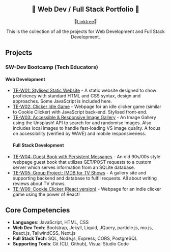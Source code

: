 <section>
    <div align="center">
        <h1>📠 Web Dev / Full Stack Portfolio 📠</h1>
        <p>
    🌴<a href="https://linktr.ee/kjb88">Linktree</a>🌴
        </p>
        <p>
            This is the collection of all the projects for Web Development and Full Stack Development.
        </p>
    </div>
</section>
<section>
  <h2>Projects</h2>
    <h3>SW-Dev Bootcamp (Tech Educators)</h3>
    <h4>Web Development</h4>
    <ul>
        <li><a href="https://github.com/KJB88/TechEd_SD-W01">TE-W01: Stylised Static Website</a> - A static website designed to show proficiency with standard HTML and CSS syntax, design and approaches. Some JavaScript is included here.</li>   
        <li><a href="https://github.com/KJB88/TechEd_SD-W02">TE-W02: Clicker Idle Game</a> - Webpage for an idle clicker game (similar to Cookie Clicker) with JavaScript back-end. Stylised front-end.</li>
        <li><a href="https://github.com/KJB88/TechEd_SD-W03">TE-W03: Accessible & Responsive Image Gallery</a> - An Image Gallery using the Unsplash! API to search for and randomise images. Also includes local images to handle fast-loading VS image quality. A focus on accessibility (verified by WAVE) and mobile responsiveness.</li>
            <h4>Full Stack Development</h4>
        <li><a href="https://github.com/KJB88/TechEd_SD-W04">TE-W04: Guest Book with Persistent Messages</a> - An old 90s/00s style webpage guest book that utilizes GET/POST requests to a custom server which serves information from an SQLite database.</li>
        <li><a href="https://github.com/KJB88/TechEd_SD-W05">TE-W05: Group Project: IMDB for TV Shows</a> - A gallery site and supporting backend and database to fulfil requests. All about writing reviews about TV shows.</li>
        <li><a href="https://github.com/KJB88/TechEd_SD-W06">TE-W06: Cookie Clicker (React version)</a> - Webpage for an indle clicker game using the power of React!</li>
        <!-- <li><a href="https://github.com/KJB88/TechEd_SD-W07">TE-W07: Guestbook (React, Express and PostgreSQL)</a> - </li> -->
    </ul>
</section>
  <!--
  <h3>Clones</h3>
    <ul>
      <li><a href=""></a>:</li>
    </ul>
  <h3>Original Concepts</h3>
    <ul>
      <li><a href=""></a>:</li>
    </ul>
  <h3>Discovery Demos</h3>
    <ul>
      <li><a href=""></a>:</li>
    </ul>
  -->
</div>
<div>
<h2>Core Competencies</h2>
<ul>
  <li><b>Languages</b>: JavaScript, HTML, CSS</li>
  <li><b>Web Dev Tech</b>: Bootstrap, Jekyll, Liquid, JQuery, particle.js, mo.js, React.js, TailwindCSS, Next.js</li>
  <li><b>Full Stack Tech</b>: SQL, Node.js, Express, CORS, PostgreSQL</li>
  <li><b>Supporting Tools</b>: Git (CLI, Github), Visual Studio Code</li>
</ul>
</div>

